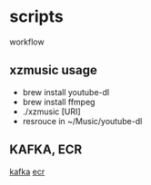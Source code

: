 # scripts
workflow

## xzmusic usage
- brew install youtube-dl
- brew install ffmpeg
- ./xzmusic [URI]
- resrouce in ~/Music/youtube-dl

## KAFKA, ECR
[kafka](https://carbon.now.sh/UCDizeWhsbPEXfIydeYN)
[ecr](https://carbon.now.sh/TAiBsVvtITAyioCBnIUY)
